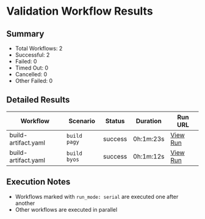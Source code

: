 # Validation Workflow Results

## Summary
- Total Workflows: 2
- Successful: 2
- Failed: 0
- Timed Out: 0
- Cancelled: 0
- Other Failed: 0

## Detailed Results

| Workflow | Scenario | Status | Duration | Run URL |
|----------|----------|---------|-----------|----------|
| build-artifact.yaml | `build pagy` | success | 0h:1m:23s | [View Run](https://github.com/azure-javaee/rhel-jboss-templates/actions/runs/16283268385) |
| build-artifact.yaml | `build byos` | success | 0h:1m:12s | [View Run](https://github.com/azure-javaee/rhel-jboss-templates/actions/runs/16283269451) |


## Execution Notes
- Workflows marked with `run_mode: serial` are executed one after another
- Other workflows are executed in parallel
